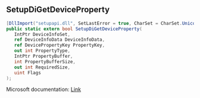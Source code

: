## SetupDiGetDeviceProperty

```csharp
[DllImport("setupapi.dll", SetLastError = true, CharSet = CharSet.Unicode)]
public static extern bool SetupDiGetDeviceProperty(
   IntPtr DeviceInfoSet,
   ref DeviceInfoData DeviceInfoData,
   ref DevicePropertyKey PropertyKey,
   out int PropertyType,
   IntPtr PropertyBuffer,
   int PropertyBufferSize,
   out int RequiredSize,
   uint Flags
);
```

Microsoft documentation: [Link](https://docs.microsoft.com/en-us/windows/win32/api/setupapi/nf-setupapi-setupdigetdevicepropertyw)

